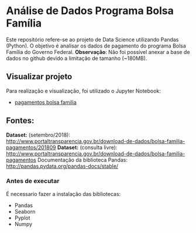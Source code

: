 # Análise de Dados Programa Bolsa Família
Este repositório refere-se ao projeto de Data Science utilizando Pandas (Python).
O objetivo é analisar os dados de pagamento do programa Bolsa Família do Governo Federal.
**Observação**: Não foi possível anexar a base de dados no github devido a limitação de tamanho (~180MB).

## Visualizar projeto
Para realização e visualização, foi utilizado o Jupyter Notebook:
* [pagamentos bolsa familia](bolsafamilia.ipynb)

## Fontes:
**Dataset:** (setembro/2018): http://www.portaltransparencia.gov.br/download-de-dados/bolsa-familia-pagamentos/201809
**Dataset:** (consulta livre): http://www.portaltransparencia.gov.br/download-de-dados/bolsa-familia-pagamentos
Documentação da biblioteca Pandas: http://pandas.pydata.org/pandas-docs/stable/ 

### Antes de executar
É necessario fazer a instalação das bibliotecas:
- Pandas
- Seaborn
- Pyplot
- Numpy
